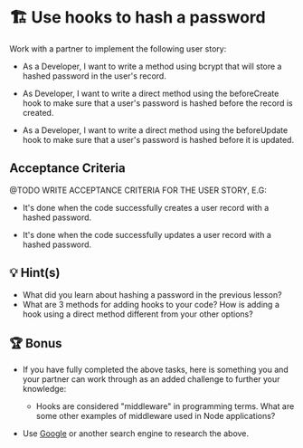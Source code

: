 # 🏗️ Use hooks to hash a password

Work with a partner to implement the following user story:

* As a Developer, I want to write a method using bcrypt that will store a hashed password in the user's record.

* As Developer, I want to write a direct method using the beforeCreate hook to make sure that a user's password is hashed before the record is created.

* As a Developer, I want to write a direct method using the beforeUpdate hook to make sure that a user's password is hashed before it is updated.

## Acceptance Criteria

@TODO WRITE ACCEPTANCE CRITERIA FOR THE USER STORY, E.G:

* It's done when the code successfully creates a user record with a hashed password.

* It's done when the code successfully updates a user record with a hashed password.


## 💡 Hint(s)

* What did you learn about hashing a password in the previous lesson?
* What are 3 methods for adding hooks to your code? How is adding a hook using a direct method different from your other options? 

## 🏆 Bonus

* If you have fully completed the above tasks, here is something you and your partner can work through as an added challenge to further your knowledge:

  * Hooks are considered "middleware" in programming terms. What are some other examples of middleware used in Node applications?

* Use [Google](https://www.google.com) or another search engine to research the above.
